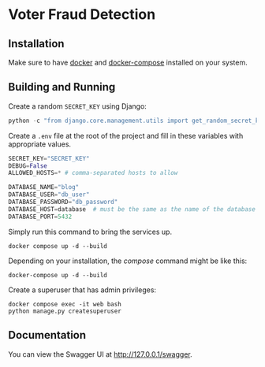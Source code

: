 # Voter Fraud Detection

## Installation
Make sure to have [docker](https://docs.docker.com/engine/install/) and [docker-compose](https://docs.docker.com/compose/install/linux/) installed on your system.

## Building and Running
Create a random `SECRET_KEY` using Django:

```python
python -c "from django.core.management.utils import get_random_secret_key; print(get_random_secret_key())"
```

Create a `.env` file at the root of the project and fill in these variables with appropriate values.

```python
SECRET_KEY="SECRET_KEY"
DEBUG=False
ALLOWED_HOSTS=* # comma-separated hosts to allow

DATABASE_NAME="blog"
DATABASE_USER="db_user"
DATABASE_PASSWORD="db_password"
DATABASE_HOST=database  # must be the same as the name of the database service in docker-compose.yml
DATABASE_PORT=5432

```

Simply run this command to bring the services up.

```shell
docker compose up -d --build
```

Depending on your installation, the *compose* command might be like this:

```shell
docker-compose up -d --build
```

Create a superuser that has admin privileges:

```shell
docker compose exec -it web bash
python manage.py createsuperuser
```

## Documentation
You can view the Swagger UI at http://127.0.0.1/swagger.